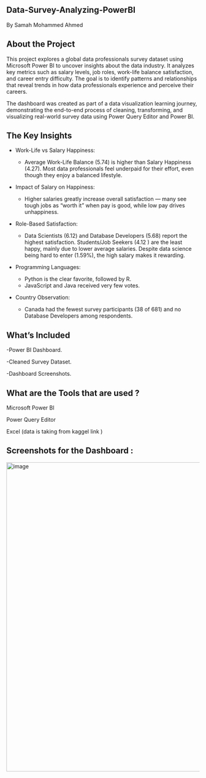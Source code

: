 ## Data-Survey-Analyzing-PowerBI

By Samah Mohammed Ahmed

## About the Project

This project explores a global data professionals survey dataset using Microsoft Power BI to uncover insights about the data industry. It analyzes key metrics such as salary levels, job roles, work-life balance satisfaction, and career entry difficulty. The goal is to identify patterns and relationships that reveal trends in how data professionals experience and perceive their careers.

The dashboard was created as part of a data visualization learning journey, demonstrating the end-to-end process of cleaning, transforming, and visualizing real-world survey data using Power Query Editor and Power BI.

## The Key Insights

- Work-Life vs Salary Happiness:
  - Average Work-Life Balance (5.74) is higher than Salary Happiness (4.27). Most data professionals feel underpaid for their effort, even though they enjoy a balanced lifestyle.

- Impact of Salary on Happiness:
  - Higher salaries greatly increase overall satisfaction — many see tough jobs as “worth it” when pay is good, while low pay drives unhappiness.

- Role-Based Satisfaction:
  - Data Scientists (6.12) and Database Developers (5.68) report the highest satisfaction. Students/Job Seekers (4.12 ) are the least happy, mainly due to lower average salaries. Despite data science being hard to enter (1.59%), the high salary makes it rewarding.

- Programming Languages:
  - Python is the clear favorite, followed by R.
  - JavaScript and Java received very few votes.

- Country Observation:
  - Canada had the fewest survey participants (38 of 681) and no Database Developers among respondents.

## What’s Included

-Power BI Dashboard.

-Cleaned Survey Dataset.

-Dashboard Screenshots.

## What are the Tools that are used ?

Microsoft Power BI

Power Query Editor

Excel (data is taking from kaggel link )

## Screenshots for the Dashboard : 

<img width="1345" height="807" alt="image" src="https://github.com/user-attachments/assets/cb6a5ece-d8a9-483e-bfa0-c43c17cc7030" />


